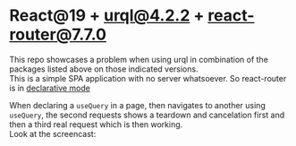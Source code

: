 # React@19 + urql@4.2.2 + react-router@7.7.0

This repo showcases a problem when using urql in combination of the packages listed above on those indicated versions.<br/>
This is a simple SPA application with no server whatsoever. So react-router is in [declarative mode](https://reactrouter.com/start/declarative/routing)<br/>

When declaring a `useQuery` in a page, then navigates to another using `useQuery`, the second requests shows a teardown and cancelation first and then a third real request which is then working.<br/>
Look at the screencast: